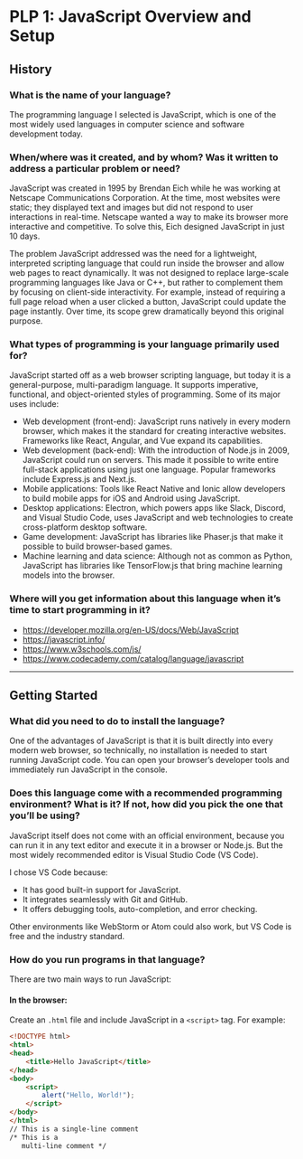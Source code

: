 # PLP 1: JavaScript Overview and Setup

## History

### What is the name of your language?
The programming language I selected is JavaScript, which is one of the most widely used languages in computer science and software development today.

### When/where was it created, and by whom? Was it written to address a particular problem or need?
JavaScript was created in 1995 by Brendan Eich while he was working at Netscape Communications Corporation. At the time, most websites were static; they displayed text and images but did not respond to user interactions in real-time. Netscape wanted a way to make its browser more interactive and competitive. To solve this, Eich designed JavaScript in just 10 days.

The problem JavaScript addressed was the need for a lightweight, interpreted scripting language that could run inside the browser and allow web pages to react dynamically. It was not designed to replace large-scale programming languages like Java or C++, but rather to complement them by focusing on client-side interactivity. For example, instead of requiring a full page reload when a user clicked a button, JavaScript could update the page instantly. Over time, its scope grew dramatically beyond this original purpose.

### What types of programming is your language primarily used for?
JavaScript started off as a web browser scripting language, but today it is a general-purpose, multi-paradigm language. It supports imperative, functional, and object-oriented styles of programming. Some of its major uses include:

- Web development (front-end): JavaScript runs natively in every modern browser, which makes it the standard for creating interactive websites. Frameworks like React, Angular, and Vue expand its capabilities.  
- Web development (back-end): With the introduction of Node.js in 2009, JavaScript could run on servers. This made it possible to write entire full-stack applications using just one language. Popular frameworks include Express.js and Next.js.  
- Mobile applications: Tools like React Native and Ionic allow developers to build mobile apps for iOS and Android using JavaScript.  
- Desktop applications: Electron, which powers apps like Slack, Discord, and Visual Studio Code, uses JavaScript and web technologies to create cross-platform desktop software.  
- Game development: JavaScript has libraries like Phaser.js that make it possible to build browser-based games.  
- Machine learning and data science: Although not as common as Python, JavaScript has libraries like TensorFlow.js that bring machine learning models into the browser.  

### Where will you get information about this language when it’s time to start programming in it?
- https://developer.mozilla.org/en-US/docs/Web/JavaScript  
- https://javascript.info/  
- https://www.w3schools.com/js/  
- https://www.codecademy.com/catalog/language/javascript  

---

## Getting Started

### What did you need to do to install the language?
One of the advantages of JavaScript is that it is built directly into every modern web browser, so technically, no installation is needed to start running JavaScript code. You can open your browser’s developer tools and immediately run JavaScript in the console.

### Does this language come with a recommended programming environment? What is it? If not, how did you pick the one that you’ll be using?
JavaScript itself does not come with an official environment, because you can run it in any text editor and execute it in a browser or Node.js. But the most widely recommended editor is Visual Studio Code (VS Code).

I chose VS Code because:

- It has good built-in support for JavaScript.  
- It integrates seamlessly with Git and GitHub.  
- It offers debugging tools, auto-completion, and error checking.  

Other environments like WebStorm or Atom could also work, but VS Code is free and the industry standard.

### How do you run programs in that language?
There are two main ways to run JavaScript:

#### In the browser:
Create an `.html` file and include JavaScript in a `<script>` tag. For example:

```html
<!DOCTYPE html>
<html>
<head>
    <title>Hello JavaScript</title>
</head>
<body>
    <script>
        alert("Hello, World!");
    </script>
</body>
</html>
// This is a single-line comment
/* This is a
   multi-line comment */

